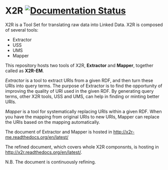 X2R [![Documentation Status](https://readthedocs.org/projects/openisdm-x2r/badge/?version=latest)](https://readthedocs.org/projects/openisdm-x2r/?badge=latest)
======

X2R is a Tool Set for translating raw data into Linked Data.
X2R is composed of several tools:

   * Extractor
   * USS
   * UMS
   * Mapper

This repository hosts two tools of X2R, **Extractor** and **Mapper**, 
together called as **X2R-EM**.

*Extractor* is a tool to extract URIs from a given RDF, and then turn
these URIs into query terms. The purpose of Extractor is to find the
opportunity of improving the quality of URI used in the given RDF. By
generating query terms, other X2R tools, USS and UMS, can help in
finding or minting better URIs.

*Mapper* is a tool for systematically replacing URIs within a given RDF.
When you have the mapping from original URIs to new URIs, Mapper can
replace the URIs based on the mapping automatically.

The document of Extractor and Mapper is hosted in http://x2r-me.readthedocs.org/en/latest/

The refined document, which covers whole X2R componsnts, is hosting in http://x2r.readthedocs.org/en/latest/. 

N.B. The document is continuously refining.
